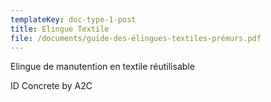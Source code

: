 ```yaml
---
templateKey: doc-type-1-post
title: Elingue Textile
file: /documents/guide-des-élingues-textiles-prémurs.pdf
---
```

Elingue de manutention en textile réutilisable

I﻿D Concrete by A2C